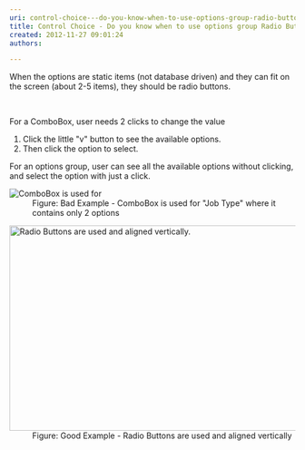 ```yaml
---
uri: control-choice---do-you-know-when-to-use-options-group-radio-buttons-instead-of-combobox
title: Control Choice - Do you know when to use options group Radio Buttons instead of ComboBox?
created: 2012-11-27 09:01:24
authors:

---
```





<span class='intro'> <p>When the options are static items (not database driven) and they can fit on the screen (about 2-5 items), they should be radio buttons.</p> </span>

​<div>For a ComboBox, user needs 2 clicks to change the value</div>
<ol><li>Click the little &quot;v&quot; button to see the available options.</li>
<li>Then click the option to select.</li></ol>
<div>For an options group, user can see all the available options without clicking, and select the option with just a click.</div>
<dl class="badImage"><dt><img alt="ComboBox is used for " src="http&#58;//www.ssw.com.au/ssw/Standards/Rules/Images/NotUsingRadioButtons.gif" /></dt>
<dd>Figure&#58; Bad Example - ComboBox is used for &quot;Job Type&quot; where it contains only 2 options</dd></dl>
<dl class="goodImage"><dt><img alt="Radio Buttons are used and aligned vertically." src="http&#58;//www.ssw.com.au/ssw/Standards/Rules/Images/UsingRadioButtons.gif" width="544" height="362" /></dt>
<dd>Figure&#58; Good Example - Radio Buttons are used and aligned vertically</dd></dl>



